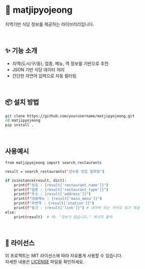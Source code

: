 # 🍜 matjipyojeong

지역기반 식당 정보를 제공하는 라이브러리입니다.

</br>

## ✨ 기능 소개

- 지역(도시/구/동), 업종, 메뉴, 역 정보를 기반으로 추천
- JSON 기반 식당 데이터 처리
- 간단한 자연어 입력으로 자동 필터링

</br>

## 📦 설치 방법

```bash
git clone https://github.com/yourusername/matjipyojeong.git
cd matjipyojeong
pip install .
```

</br>

## 사용예시

```bash
from matjipyojeong import search_restaurants

result = search_restaurants("성수동 맛집 알려줘")

if isinstance(result, dict):
    print(f"상호 : {result['restaurant_name']}")
    print(f"업종 : {result['restaurant_type']}")
    print(f"주소 : {result['address']}")
    print(f"대표메뉴 : {result['main_menu']}")
    print(f"주변역 : {result['station']}")
    print(f"링크 : {result['link']}") # 네이버 또는 카카오 링크 제공
else:
    print(result)  # 예: "정보가 없습니다." 메시지 출력
```

</br>

## 📝 라이선스

이 프로젝트는 MIT 라이선스에 따라 자유롭게 사용할 수 있습니다.  
자세한 내용은 [LICENSE](./LICENSE) 파일을 확인하세요.

</br>
